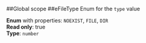 ##Global scope
<a name="eFileType"></a>
##eFileType
Enum for the `type` value

**Enum** with properties: `NOEXIST`, `FILE`, `DIR`  
**Read only**: true  
**Type**: `number`  

